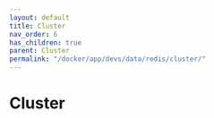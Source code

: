 ```yaml
---
layout: default
title: Cluster
nav_order: 6
has_children: true
parent: Cluster
permalink: "/docker/app/devs/data/redis/cluster/"
---
```


# Cluster
